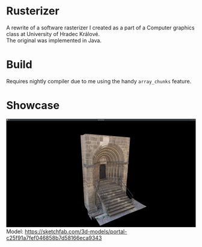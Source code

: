 # Rusterizer
A rewrite of a software rasterizer I created as a part of a Computer graphics class at University of Hradec Králové. \
The original was implemented in Java.

# Build
Requires nightly compiler due to me using the handy `array_chunks` feature.

# Showcase
![showcase](resources/showcase.png)
Model: https://sketchfab.com/3d-models/portal-c25f91a7fef046858b7d58166eca9343
